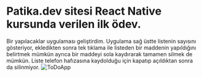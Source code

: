# Patika.dev sitesi React Native kursunda verilen ilk ödev.
Bir yapılacaklar uygulaması geliştirdim. Uygulama sağ üstte listenin sayısını gösteriyor, ekledikten sonra tek tıklama ile listeden bir maddenin yapıldığını belirtmek mümkün ayrıca bir maddeyi sola kaydırarak tamamen silmek de mümkün. Liste telefon hafızasına kaydolduğu için kapatıp açıldıktan sonra da silinmiyor.
![ToDoApp](https://user-images.githubusercontent.com/34922164/197404217-508975a7-fb62-496f-823d-82ba89b94121.gif)
